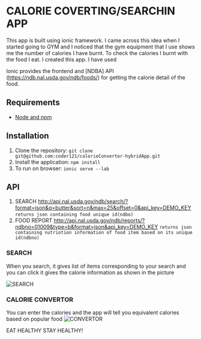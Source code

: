 # CALORIE COVERTING/SEARCHIN APP

This app is built using ionic framework. I came across this idea when I started going to GYM and I noticed that the gym equipment that I use shows me the number of calories I have burnt. To check the calories I burnt with the food I eat. I created this app. I have used 

 Ionic provides the frontend and [NDBA] API (https://ndb.nal.usda.gov/ndb/foods/) for getting the calorie detail of the food.

## Requirements

- [Node and npm](http://nodejs.org)


## Installation

1. Clone the repository: `git clone git@github.com:coder121/calorieConvertor-hybridApp.git`
2. Install the application: `npm install`
3. To run on browser: `ionic serve --lab` 


## API
1. SEARCH http://api.nal.usda.gov/ndb/search/?format=json&q=butter&sort=n&max=25&offset=0&api_key=DEMO_KEY 	`returns json containing food unique id(ndbo)`
2. FOOD REPORT  http://api.nal.usda.gov/ndb/reports/?ndbno=01009&type=b&format=json&api_key=DEMO_KEY   `returns json containing nutriotion information of food item based on its unique id(ndbno)`

### SEARCH 
 When you search, it gives list of items corresponding to your search and you can click it gives the calorie information as shown in the picture 

![SEARCH](http://i.imgur.com/chENv9L.png?1)

### CALORIE CONVERTOR

You can enter the calories and the app will tell you equivalent calories based on popular food
![CONVERTOR](http://i.imgur.com/4gZCdZA.png?1)


EAT HEALTHY STAY HEALTHY!


